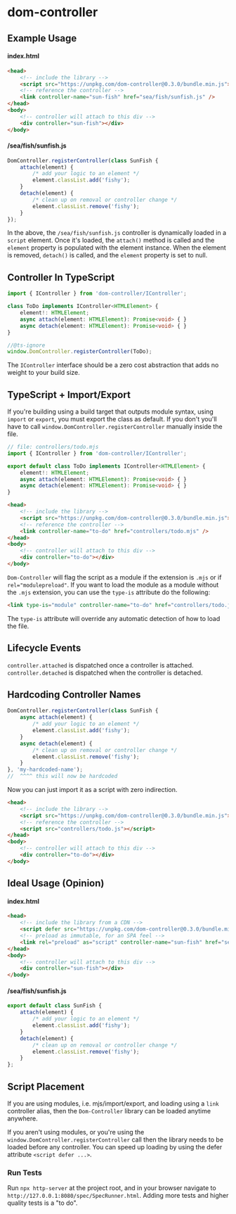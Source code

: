 # dom-controller

## Example Usage
#### index.html
```html
<head>
    <!-- include the library -->
    <script src="https://unpkg.com/dom-controller@0.3.0/bundle.min.js"></script>
    <!-- reference the controller -->
    <link controller-name="sun-fish" href="sea/fish/sunfish.js" />
</head>
<body>
    <!-- controller will attach to this div -->	
    <div controller="sun-fish"></div>
</body>
```
#### /sea/fish/sunfish.js
```js
DomController.registerController(class SunFish {
    attach(element) {
        /* add your logic to an element */
        element.classList.add('fishy');
    }
    detach(element) {
        /* clean up on removal or controller change */
        element.classList.remove('fishy');
    }
});
```
In the above, the `/sea/fish/sunfish.js` controller is dynamically loaded in a `script` element. Once it's loaded, the `attach()` method is called and the `element` property is populated with the element instance. When the element is removed, `detach()` is called, and the `element` property is set to null.


## Controller In TypeScript
```typescript
import { IController } from 'dom-controller/IController';

class ToDo implements IController<HTMLElement> {
    element!: HTMLElement;
    async attach(element: HTMLElement): Promise<void> { }
    async detach(element: HTMLElement): Promise<void> { }
}

//@ts-ignore
window.DomController.registerController(ToDo);
```

The `IController` interface should be a zero cost abstraction that adds no weight to your build size.

## TypeScript + Import/Export
If you're building using a build target that outputs module syntax, using `import` or `export`, you must export the class as default.
If you don't you'll have to call `window.DomController.registerController` manually inside the file.
```typescript
// file: controllers/todo.mjs
import { IController } from 'dom-controller/IController';

export default class ToDo implements IController<HTMLElement> {
    element!: HTMLElement;
    async attach(element: HTMLElement): Promise<void> { }
    async detach(element: HTMLElement): Promise<void> { }
}
```

```html
<head>
    <!-- include the library -->
    <script src="https://unpkg.com/dom-controller@0.3.0/bundle.min.js"></script>
    <!-- reference the controller -->
    <link controller-name="to-do" href="controllers/todo.mjs" />
</head>
<body>
    <!-- controller will attach to this div -->	
    <div controller="to-do"></div>
</body>
```
`Dom-Controller` will flag the script as a module if the extension is `.mjs` or if `rel="modulepreload"`.
If you want to load the module as a module without the `.mjs` extension, you can use the `type-is` attribute do the following:
```html
<link type-is="module" controller-name="to-do" href="controllers/todo.js" />
```
The `type-is` attribute will override any automatic detection of how to load the file.

## Lifecycle Events
`controller.attached` is dispatched once a controller is attached.
`controller.detached` is dispatched when the controller is detached.

## Hardcoding Controller Names
```js
DomController.registerController(class SunFish {
    async attach(element) {
        /* add your logic to an element */
        element.classList.add('fishy');
    }
    async detach(element) {
        /* clean up on removal or controller change */
        element.classList.remove('fishy');
    }
}, 'my-hardcoded-name');
//  ^^^^ this will now be hardcoded
```
Now you can just import it as a script with zero indirection.
```html
<head>
    <!-- include the library -->
    <script src="https://unpkg.com/dom-controller@0.3.0/bundle.min.js"></script>
    <!-- reference the controller -->
	<script src="controllers/todo.js"></script>
</head>
<body>
    <!-- controller will attach to this div -->	
    <div controller="to-do"></div>
</body>
```


## Ideal Usage (Opinion)
#### index.html
```html
<head>
    <!-- include the library from a CDN -->
    <script defer src="https://unpkg.com/dom-controller@0.3.0/bundle.min.js"></script>
    <!-- preload as immutable, for an SPA feel -->
    <link rel="preload" as="script" controller-name="sun-fish" href="sea/fish/sunfish.mjs?v1.2.3" />
</head>
<body>
    <!-- controller will attach to this div -->	
    <div controller="sun-fish"></div>
</body>
```
#### /sea/fish/sunfish.js
```js
export default class SunFish {
    attach(element) {
        /* add your logic to an element */
        element.classList.add('fishy');
    }
    detach(element) {
        /* clean up on removal or controller change */
        element.classList.remove('fishy');
    }
};
```

## Script Placement
If you are using modules, i.e. mjs/import/export, and loading using a `link` controller alias, then the `Dom-Controller` library can be loaded anytime anywhere.

If you aren't using modules, or you're using the `window.DomController.registerController` call then the library needs to be loaded before any controller. You can speed up loading by using the defer attribute `<script defer ...>`.

### Run Tests
Run `npx http-server` at the project root, and in your browser navigate to `http://127.0.0.1:8080/spec/SpecRunner.html`. Adding more tests and higher quality tests is a "to do".